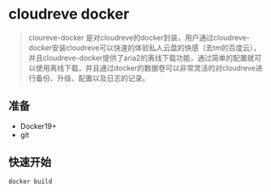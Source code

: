 # cloudreve docker

> cloureve-docker 是对cloudreve的docker封装，用户通过cloudreve-docker安装cloudreve可以快速的体验私人云盘的快感（去tm的百度云），并且cloudreve-docker提供了aria2的离线下载功能，通过简单的配置就可以使用离线下载，并且通过docker的数据卷可以非常灵活的对cloudreve进行备份、升级、配置以及日志的记录。

## 准备

- Docker19+
- git

## 快速开始

```
docker build 
```


